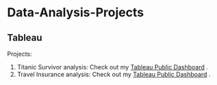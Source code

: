 # Data-Analysis-Projects

## Tableau
Projects:
1. Titanic Survivor analysis: Check out my [Tableau Public Dashboard](https://public.tableau.com/app/profile/anvi.kohli/viz/Titanic-Survival-Dashbord/Dashboard1?publish=yes) .
2. Travel Insurance analysis: Check out my [Tableau Public Dashboard](https://public.tableau.com/app/profile/anvi.kohli/viz/Travel-Insurance-Analysis/Dashboard1?publish=yes) .
